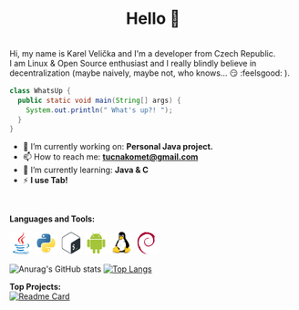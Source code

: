 <h1 align="center">Hello 👋</a></h1>

<br/>
Hi, my name is Karel Velička and I'm a developer from Czech Republic.<br/>
I am Linux & Open Source enthusiast and I really blindly believe in decentralization (maybe naively, maybe not, who knows... 😏 :feelsgood: ).
<br/></p></p>

```java
class WhatsUp {
  public static void main(String[] args) {
    System.out.println(" What's up?! "); 
  }
}

```

- 🔭 I’m currently working on: **Personal Java project.**
- 📫 How to reach me: **tucnakomet@gmail.com**
- 🌱 I’m currently learning: **Java & C**
- ⚡ **I use Tab!**

<br/>

**Languages and Tools:**<br/>
<p align="left">
  <img src="https://github.com/devicons/devicon/blob/master/icons/java/java-original.svg" alt="java" width="40" height="40"/>
  <img src="https://github.com/devicons/devicon/blob/master/icons/python/python-original.svg" alt="python" width="40" height="40"/>
  <img src="https://github.com/devicons/devicon/blob/master/icons/bash/bash-original.svg" alt="bash" width="40" height="40"/>
  <img src="https://github.com/devicons/devicon/blob/master/icons/android/android-plain.svg" alt="android" width="40" height="40"/>
  <img src="https://github.com/devicons/devicon/blob/master/icons/linux/linux-original.svg" alt="linux" width="40" height="40"/>
  <img src="https://github.com/devicons/devicon/blob/master/icons/debian/debian-original.svg" alt="debian" width="40" height="40"/>
</p>

![Anurag's GitHub stats](https://github-readme-stats.vercel.app/api?username=tucnakomet1&show_icons=true&theme=tokyonight) [![Top Langs](https://github-readme-stats.vercel.app/api/top-langs/?username=tucnakomet1&layout=compact&theme=tokyonight)](https://github.com/tucnakomet1/)

**Top Projects:**<br/>
[![Readme Card](https://github-readme-stats.vercel.app/api/pin/?username=tucnakomet1&repo=Python-Who-Is-On-My-WiFi&theme=tokyonight)](https://github.com/tucnakomet1/Python-Who-Is-On-My-WiFi)

